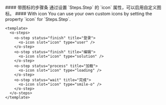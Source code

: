 <cn>
#### 带图标的步骤条
通过设置 `Steps.Step` 的 `icon` 属性，可以启用自定义图标。
</cn>

<us>
#### With icon
You can use your own custom icons by setting the property `icon` for `Steps.Step`.
</us>

```vue
<template>
  <o-steps>
    <o-step status="finish" title="登录">
      <o-icon slot="icon" type="user" />
    </o-step>
    <o-step status="finish" title="编辑">
      <o-icon slot="icon" type="solution" />
    </o-step>
    <o-step status="process" title="加载">
      <o-icon slot="icon" type="loading" />
    </o-step>
    <o-step status="wait" title="完成">
      <o-icon slot="icon" type="smile-o" />
    </o-step>
  </o-steps>
</template>
```
